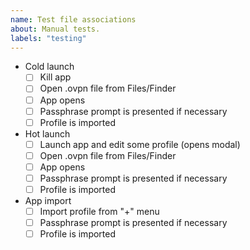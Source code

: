 ```yaml
---
name: Test file associations
about: Manual tests.
labels: "testing"
---
```


- Cold launch
  - [ ] Kill app
  - [ ] Open .ovpn file from Files/Finder
  - [ ] App opens
  - [ ] Passphrase prompt is presented if necessary
  - [ ] Profile is imported

- Hot launch
  - [ ] Launch app and edit some profile (opens modal)
  - [ ] Open .ovpn file from Files/Finder
  - [ ] App opens
  - [ ] Passphrase prompt is presented if necessary
  - [ ] Profile is imported

- App import
  - [ ] Import profile from "+" menu
  - [ ] Passphrase prompt is presented if necessary
  - [ ] Profile is imported
